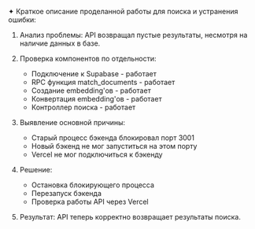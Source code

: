 ✦ Краткое описание проделанной работы для поиска и устранения ошибки:

   1. Анализ проблемы: API возвращал пустые результаты, несмотря на наличие данных в базе.

   2. Проверка компонентов по отдельности:
      - Подключение к Supabase - работает
      - RPC функция match_documents - работает
      - Создание embedding'ов - работает
      - Конвертация embedding'ов - работает
      - Контроллер поиска - работает

   3. Выявление основной причины:
      - Старый процесс бэкенда блокировал порт 3001
      - Новый бэкенд не мог запуститься на этом порту
      - Vercel не мог подключиться к бэкенду

   4. Решение:
      - Остановка блокирующего процесса
      - Перезапуск бэкенда
      - Проверка работы API через Vercel

   5. Результат: API теперь корректно возвращает результаты поиска.